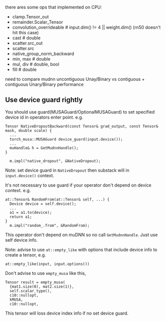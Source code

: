 there ares some ops that implemented on CPU:
 - clamp.Tensor_out
 - remainder.Scalar_Tensor
 - convolution_overrideable   # input.dim() != 4 ||  weight.dim()  (rn50 doesn't hit this case)
 - cast  # double
 - scatter.src_out
 - scatter.src
 - native_group_norm_backward
 - min, max # double
 - mul, div # double, bool
 - fill # double

 need to compare mudnn uncontiguous Unay/Binary vs contiguous + contiguous Unary/Binary performance

## Use device guard rightly

You should use guard(MUSAGuard/OptionalMUSAGuard) to set specified device id in operators enter point. e.g.

```
Tensor NativeDropoutBackward(const Tensor& grad_output, const Tensor& mask, double scale) {
  ...
  torch_musa::MUSAGuard device_guard(input.device()); 
  ...
  muHandle& h = GetMudnnHandle();
}

  m.impl("native_dropout", &NativeDropout);
```
Note: set device guard in `NativeDropout` then substack will in `input.device()` context.


It's not necessary to use guard if your operator don't depend on device context. e.g.
```
at::Tensor& RandomFrom(at::Tensor& self, ...) {
  Device device = self.device();
  ...
  a1 = a1.to(device);
  return a1;
}
  m.impl("random_.from", &RandomFrom);
```
This operator don't depend on muDNN so no call `GetMudnnHandle`. Just use self device info.

Note: advise to use `at::empty_like` with options that include device info to create a tensor, e.g.
  ```
  at::empty_like(input, input.options())
  ```
Don't advise to use `empty_musa` like this,
  ```
  Tensor result = empty_musa(
    {mat1.size(0), mat2.size(1)},
    self.scalar_type(),
    c10::nullopt,
    kMUSA,
    c10::nullopt,
  ```
This tensor will loss device index info if no set device guard.
